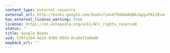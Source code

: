 ```yaml
---
content_type: external-resource
external_url: http://books.google.com/books?id=4T9dAAAAQBAJ&pg=PA110=onepage
has_external_license_warning: true
license: https://en.wikipedia.org/wiki/All_rights_reserved
status: ''
title: Google Books
uid: 579fa1b4-4e2e-4366-9943-0ca9ef2a0ad9
wayback_url: ''
---
```

